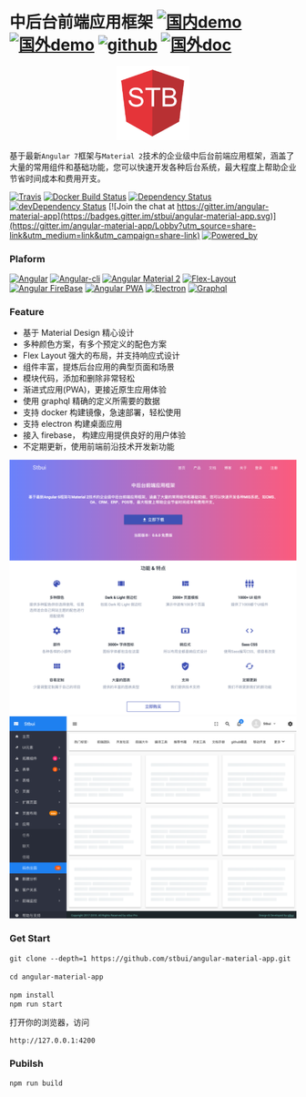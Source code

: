 # 中后台前端应用框架 [![国内demo](https://img.shields.io/badge/%e5%9b%bd%e5%86%85-demo-brightgreen.svg?style=flat-square)](http://stbui.oss-cn-beijing.aliyuncs.com/angular-material-app/index.html) [![国外demo](https://img.shields.io/badge/%e5%9b%bd%e5%a4%96-demo-brightgreen.svg?style=flat-square)](https://surgeon-canary-67612.netlify.com/) [![github](https://img.shields.io/badge/github-demo-brightgreen.svg?style=flat-square)](https://stbui.github.io/angular-material-app/) [![国外doc](https://img.shields.io/badge/%e5%9b%bd%e5%a4%96-doc-brightgreen.svg?style=flat-square)](https://translator-rhinoceros-87537.netlify.com/)

<p align="center">
  <a href="./" target="blank"><img src="src/assets/logo.png" alt="stbui Logo" width="128" /></a>
</p>

基于最新`Angular 7`框架与`Material 2`技术的企业级中后台前端应用框架，涵盖了大量的常用组件和基础功能，您可以快速开发各种后台系统，最大程度上帮助企业节省时间成本和费用开支。

[![Travis](https://travis-ci.org/stbui/angular-material-app.svg?branch=master)](https://travis-ci.org/stbui/angular-material-app)
[![Docker Build Status](https://img.shields.io/docker/build/stbui/angular-material-app.svg?style=flat-square)](https://hub.docker.com/r/stbui/angular-material-app/)
[![Dependency Status](https://img.shields.io/david/stbui/angular-material-app.svg?style=flat-square)](https://david-dm.org/stbui/angular-material-app)
[![devDependency Status](https://img.shields.io/david/stbui/angular-material-app.svg?style=flat-square)](https://david-dm.org/stbui/angular-material-app?type=dev)
[![Join the chat at https://gitter.im/angular-material-app](https://badges.gitter.im/stbui/angular-material-app.svg)](https://gitter.im/angular-material-app/Lobby?utm_source=share-link&utm_medium=link&utm_campaign=share-link)
[![Powered_by](https://img.shields.io/badge/Powered_by-stbui-green.svg?style=flat)](https://github.com/stbui/angular-material-app)

### Plaform

[![Angular](https://img.shields.io/badge/Angular-7.0.0-brightgreen.svg?style=flat-square)](https://github.com/angular/angular)
[![Angular-cli](https://img.shields.io/badge/Angular.cli-7.0.1-brightgreen.svg?style=square)](https://github.com/angular/angular-cli)
[![Angular Material 2](https://img.shields.io/badge/Material%202-7.0.0-brightgreen.svg?style=square)](https://github.com/angular/material2)
[![Flex-Layout](https://img.shields.io/badge/Flex.Layout-latest-brightgreen.svg?style=square)](https://github.com/angular/flex-layout)
[![Angular FireBase](https://img.shields.io/badge/Firebase-latest-brightgreen.svg?style=square)](https://github.com/angular/angularfire2)
[![Angular PWA](https://img.shields.io/badge/PWA-latest-brightgreen.svg?style=square)](https://github.com/angular/angular-cli)
[![Electron](https://img.shields.io/badge/electron-latest-brightgreen.svg?style=square)](https://github.com/electron/electron)
[![Graphql](https://img.shields.io/badge/graphql-latest-brightgreen.svg?style=square)](https://github.com/electron/electron)

### Feature

- 基于 Material Design 精心设计
- 多种颜色方案，有多个预定义的配色方案
- Flex Layout 强大的布局，并支持响应式设计
- 组件丰富，提炼后台应用的典型页面和场景
- 模块代码，添加和删除非常轻松
- 渐进式应用(PWA)，更接近原生应用体验
- 使用 graphql 精确的定义所需要的数据
- 支持 docker 构建镜像，急速部署，轻松使用
- 支持 electron 构建桌面应用
- 接入 firebase， 构建应用提供良好的用户体验
- 不定期更新，使用前端前沿技术开发新功能

![demo image](src/assets/cover-home.png)
![demo image](src/assets/cover-app.png)

### Get Start

```
git clone --depth=1 https://github.com/stbui/angular-material-app.git

cd angular-material-app

npm install
npm run start
```

打开你的浏览器，访问

```
http://127.0.0.1:4200
```

### Pubilsh

```
npm run build
```
